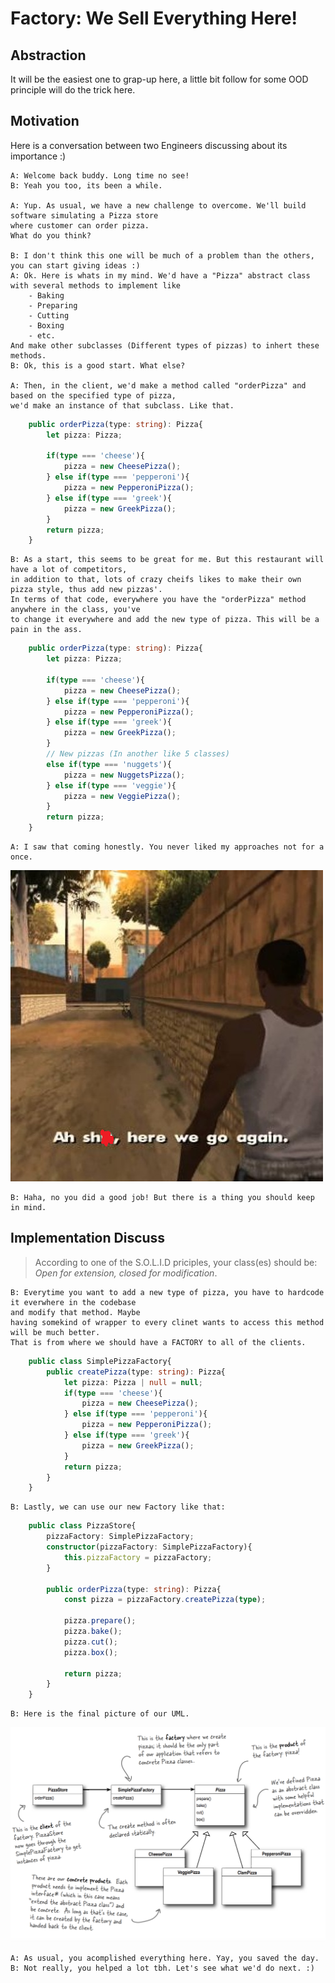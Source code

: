 # Factory: We Sell Everything Here!

## Abstraction
It will be the easiest one to grap-up here, a little bit follow for some OOD principle will do the trick here.

## Motivation
Here is a conversation between two Engineers discussing about its importance :)
    
    A: Welcome back buddy. Long time no see!
    B: Yeah you too, its been a while.

    A: Yup. As usual, we have a new challenge to overcome. We'll build software simulating a Pizza store
    where customer can order pizza.
    What do you think?

    B: I don't think this one will be much of a problem than the others, you can start giving ideas :)
    A: Ok. Here is whats in my mind. We'd have a "Pizza" abstract class with several methods to implement like
        - Baking
        - Preparing
        - Cutting
        - Boxing
        - etc.
    And make other subclasses (Different types of pizzas) to inhert these methods.
    B: Ok, this is a good start. What else?

    A: Then, in the client, we'd make a method called "orderPizza" and based on the specified type of pizza, 
    we'd make an instance of that subclass. Like that.

```TypeScript
    public orderPizza(type: string): Pizza{
        let pizza: Pizza;

        if(type === 'cheese'){
            pizza = new CheesePizza();
        } else if(type === 'pepperoni'){
            pizza = new PepperoniPizza();
        } else if(type === 'greek'){
            pizza = new GreekPizza();
        }
        return pizza;
    }
```
    B: As a start, this seems to be great for me. But this restaurant will have a lot of competitors,
    in addition to that, lots of crazy cheifs likes to make their own pizza style, thus add new pizzas'.
    In terms of that code, everywhere you have the "orderPizza" method anywhere in the class, you've 
    to change it everywhere and add the new type of pizza. This will be a pain in the ass.

```TypeScript
    public orderPizza(type: string): Pizza{
        let pizza: Pizza;

        if(type === 'cheese'){
            pizza = new CheesePizza();
        } else if(type === 'pepperoni'){
            pizza = new PepperoniPizza();
        } else if(type === 'greek'){
            pizza = new GreekPizza();
        } 
        // New pizzas (In another like 5 classes)
        else if(type === 'nuggets'){
            pizza = new NuggetsPizza();
        } else if(type === 'veggie'){
            pizza = new VeggiePizza();
        }
        return pizza;
    }
```

    A: I saw that coming honestly. You never liked my approaches not for a once.

![ok](img/shit.png)

    B: Haha, no you did a good job! But there is a thing you should keep in mind.

## Implementation Discuss


> According to one of the S.O.L.I.D priciples, your class(es) should be: _Open for extension, closed for modification_.

    B: Everytime you want to add a new type of pizza, you have to hardcode it everwhere in the codebase
    and modify that method. Maybe
    having somekind of wrapper to every clinet wants to access this method will be much better.
    That is from where we should have a FACTORY to all of the clients.

```TypeScript
    public class SimplePizzaFactory{
        public createPizza(type: string): Pizza{
            let pizza: Pizza | null = null;
            if(type === 'cheese'){
                pizza = new CheesePizza();
            } else if(type === 'pepperoni'){
                pizza = new PepperoniPizza();
            } else if(type === 'greek'){
                pizza = new GreekPizza();
            }
            return pizza; 
        }
    }
```
    B: Lastly, we can use our new Factory like that:

```TypeScript
    public class PizzaStore{
        pizzaFactory: SimplePizzaFactory;
        constructor(pizzaFactory: SimplePizzaFactory){
            this.pizzaFactory = pizzaFactory;
        }

        public orderPizza(type: string): Pizza{
            const pizza = pizzaFactory.createPizza(type);

            pizza.prepare();
            pizza.bake();
            pizza.cut();
            pizza.box();

            return pizza;
        }
    }
```
    B: Here is the final picture of our UML.

![:3](img/uml.png)

    A: As usual, you acomplished everything here. Yay, you saved the day.
    B: Not really, you helped a lot tbh. Let's see what we'd do next. :)
